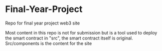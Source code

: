 # Final-Year-Project
Repo for final year project web3 site

Most content in this repo is not for submission but is a tool used to deploy the smart contract in "src", the smart contract itself is original.
Src/components is the content for the site
